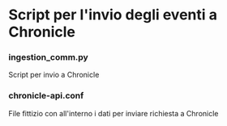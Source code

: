 # Script per l'invio degli eventi a Chronicle
### ingestion_comm.py
Script per invio a Chronicle
### chronicle-api.conf
File fittizio con all'interno i dati per inviare richiesta a Chronicle

